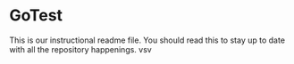# GoTest
This is our instructional readme file.
You should read this to stay up to date with all the repository happenings.
vsv
